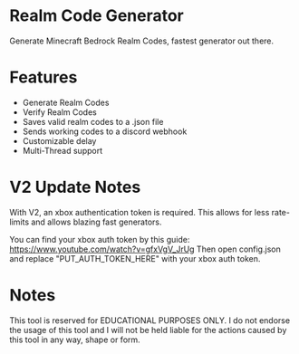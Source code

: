 # Realm Code Generator
Generate Minecraft Bedrock Realm Codes, fastest generator out there.

# Features
- Generate Realm Codes
- Verify Realm Codes
- Saves valid realm codes to a .json file
- Sends working codes to a discord webhook
- Customizable delay
- Multi-Thread support

# V2 Update Notes
With V2, an xbox authentication token is required. This allows for less rate-limits and allows blazing fast generators.

You can find your xbox auth token by this guide: https://www.youtube.com/watch?v=gfxVgV_JrUg
Then open config.json and replace "PUT_AUTH_TOKEN_HERE" with your xbox auth token.

# Notes
This tool is reserved for EDUCATIONAL PURPOSES ONLY. I do not endorse the usage of this tool and I will not be held liable for the actions caused by this tool in any way, shape or form.